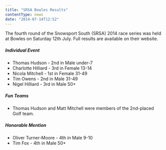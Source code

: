 ```yaml
---
title: "SRSA Bowles Results"
contentType: news
date: "2014-07-14T12:52"
---
```


The fourth round of the Snowsport South (SRSA) 2014 race series was held at Bowles on Saturday 12th
July. Full results are available on their website.

##### Individual Event
* Thomas Hudson - 2nd in Male under-7
* Charlotte Hilliard - 3rd in Female 13-14
* Nicola Mitchell - 1st in Female 31-49
* Tim Owens - 2nd in Male 31-49
* Nigel Hilliard - 3rd in Male 50+

##### Fun Teams
* Thomas Hudson and Matt Mitchell were members of the 2nd-placed Golf team.

##### Honorable Mention
* Oliver Turner-Moore - 4th in Male 9-10
* Tim Fox - 4th in Male 50+
